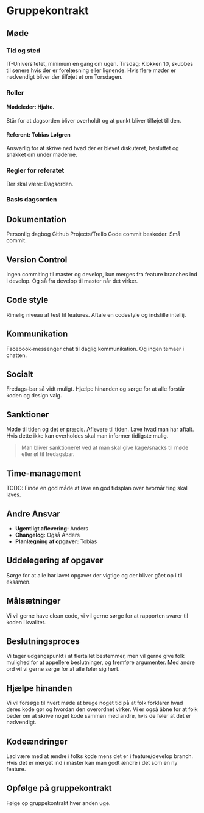 # Gruppekontrakt
## Møde
### Tid og sted
IT-Universitetet, minimum en gang om ugen. Tirsdag: Klokken 10, skubbes til senere hvis der er forelæsning eller lignende.
Hvis flere møder er nødvendigt bliver der tilføjet et om Torsdagen.
### Roller
#### Mødeleder: Hjalte. 
Står for at dagsorden bliver overholdt og at punkt bliver tilføjet til den.
#### Referent: Tobias Løfgren
Ansvarlig for at skrive ned hvad der er blevet diskuteret, besluttet og snakket om under møderne.
### Regler for referatet
Der skal være: Dagsorden.
### Basis dagsorden
## Dokumentation
Personlig dagbog
Github Projects/Trello
Gode commit beskeder.
Små commit.
## Version Control
Ingen commiting til master og develop, kun merges fra feature branches ind i develop. 
Og så fra develop til master når det virker.
## Code style
Rimelig niveau af test til features.
Aftale en codestyle og indstille intellij.
## Kommunikation
Facebook-messenger chat til daglig kommunikation.
Og ingen temaer i chatten.
## Socialt
Fredags-bar så vidt muligt.
Hjælpe hinanden og sørge for at alle forstår koden og design valg.
## Sanktioner
Møde til tiden og det er præcis.
Aflevere til tiden. Lave hvad man har aftalt. 
Hvis dette ikke kan overholdes skal man informer tidligste mulig.
>Man bliver sanktioneret ved at man skal give kage/snacks til møde eller øl til fredagsbar.
## Time-management
TODO: Finde en god måde at lave en god tidsplan over hvornår ting skal laves.
## Andre Ansvar
* **Ugentligt aflevering:** Anders
* **Changelog:** Også Anders
* **Planlægning af opgaver:** Tobias
## Uddelegering af opgaver
Sørge for at alle har lavet opgaver der vigtige og der bliver gået op i til eksamen.
## Målsætninger
Vi vil gerne have clean code, vi vil gerne sørge for at rapporten svarer til koden i kvalitet.
## Beslutningsproces
Vi tager udgangspunkt i at flertallet bestemmer, men vil gerne give folk mulighed for at appellere beslutninger, og fremføre argumenter. Med andre ord vil vi gerne sørge for at alle føler sig hørt.
## Hjælpe hinanden
Vi vil forsøge til hvert møde at bruge noget tid på at folk forklarer hvad deres kode gør og hvordan den overordnet virker. Vi er også åbne for at folk beder om at skrive noget kode sammen med andre, hvis de føler at det er nødvendigt. 
## Kodeændringer
Lad være med at ændre i folks kode mens det er i feature/develop branch. Hvis det er merget ind i master kan man godt ændre i det som en ny feature.
## Opfølge på gruppekontrakt
Følge op gruppekontrakt hver anden uge.

